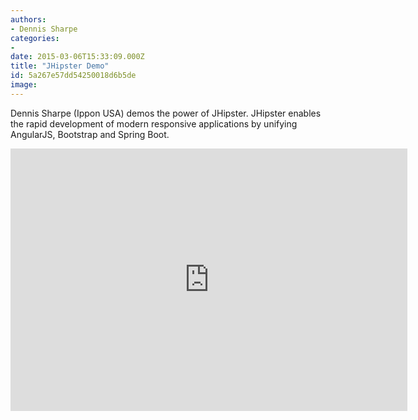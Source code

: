 ```yaml
---
authors:
- Dennis Sharpe
categories:
- 
date: 2015-03-06T15:33:09.000Z
title: "JHipster Demo"
id: 5a267e57dd54250018d6b5de
image: 
---
```


Dennis Sharpe (Ippon USA) demos the power of JHipster. JHipster enables the rapid development of modern responsive applications by unifying AngularJS, Bootstrap and Spring Boot.

<iframe width="635" height="420" src="https://www.youtube.com/embed/g-3tfSh_4g8" frameborder="0" allowfullscreen></iframe>
